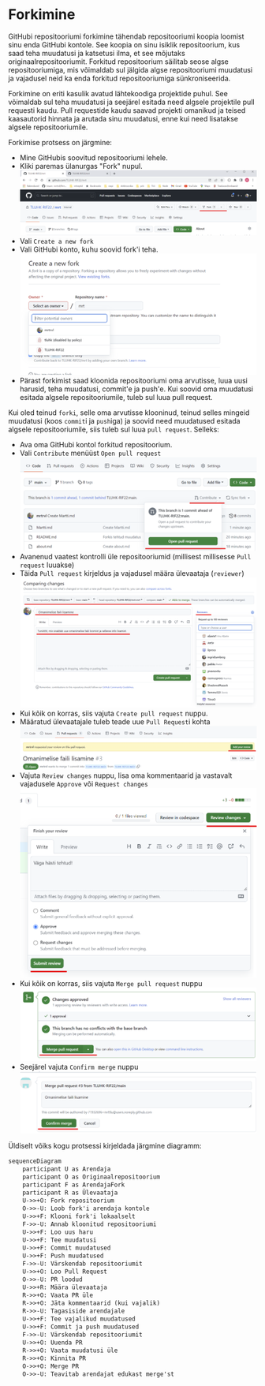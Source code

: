 # Forkimine

GitHubi repositooriumi forkimine tähendab repositooriumi koopia loomist sinu enda GitHubi kontole. See koopia on sinu isiklik repositoorium, kus saad teha muudatusi ja katsetusi ilma, et see mõjutaks originaalrepositooriumit. Forkitud repositoorium säilitab seose algse repositooriumiga, mis võimaldab sul jälgida algse repositooriumi muudatusi ja vajadusel neid ka enda forkitud repositooriumiga sünkroniseerida.

Forkimine on eriti kasulik avatud lähtekoodiga projektide puhul. See võimaldab sul teha muudatusi ja seejärel esitada need algsele projektile pull requesti kaudu. Pull requestide kaudu saavad projekti omanikud ja teised kaasautorid hinnata ja arutada sinu muudatusi, enne kui need lisatakse algsele repositooriumile.

Forkimise protsess on järgmine:

- Mine GitHubis soovitud repositooriumi lehele.
- Kliki paremas ülanurgas "Fork" nupul.
  ![Fork nupp](./files/forkButton.png)
- Vali `Create a new fork`
- Vali GitHubi konto, kuhu soovid fork'i teha.
  ![Fork Githubi konto valik](files/valiForkKonto.png)
- Pärast forkimist saad kloonida repositooriumi oma arvutisse, luua uusi harusid, teha muudatusi, commit'e ja push'e. Kui soovid oma muudatusi esitada algsele repositooriumile, tuleb sul luua pull request.

Kui oled teinud `forki`, selle oma arvutisse klooninud, teinud selles mingeid muudatusi (koos `commit`i ja `push`iga) ja soovid need muudatused esitada algsele repositooriumile, siis tuleb sul luua `pull request`. Selleks:
- Ava oma GitHubi kontol forkitud repositoorium.
- Vali `Contribute` menüüst `Open pull request`
  ![Pull request](files/pullRequest.png)
- Avanenud vaatest kontrolli üle repositooriumid (millisest millisesse `Pull request` luuakse)
- Täida `Pull request` kirjeldus ja vajadusel määra ülevaataja (`reviewer`)
  ![Pull request](files/comparingChanges.png)
- Kui kõik on korras, siis vajuta `Create pull request` nuppu.
- Määratud ülevaatajale tuleb teade uue `Pull Request`i kohta
  ![Add review](files/addReview.png)
- Vajuta `Review changes` nuppu, lisa oma kommentaarid ja vastavalt vajadusele `Approve` või `Request changes`
  ![Review changes](files/reviewChanges.png)
- Kui kõik on korras, siis vajuta `Merge pull request` nuppu
  ![Merge pull request](files/mergePullRequest.png)
- Seejärel vajuta `Confirm merge` nuppu
  ![Confirm merge](files/confirmMerge.png)


Üldiselt võiks kogu protsessi kirjeldada järgmine diagramm:

```mermaid
sequenceDiagram
    participant U as Arendaja
    participant O as Originaalrepositoorium
    participant F as ArendajaFork
    participant R as Ülevaataja
    U->>+O: Fork repositoorium
    O->>-U: Loob fork'i arendaja kontole
    U->>+F: Klooni fork'i lokaalselt
    F->>-U: Annab kloonitud repositooriumi
    U->>+F: Loo uus haru
    U->>+F: Tee muudatusi
    U->>+F: Commit muudatused
    U->>+F: Push muudatused
    F->>-U: Värskendab repositooriumit
    U->>+O: Loo Pull Request
    O->>-U: PR loodud
    U->>+R: Määra ülevaataja
    R->>+O: Vaata PR üle
    R->>+O: Jäta kommentaarid (kui vajalik)
    R->>-U: Tagasiside arendajale
    U->>+F: Tee vajalikud muudatused
    U->>+F: Commit ja push muudatused
    F->>-U: Värskendab repositooriumit
    U->>+O: Uuenda PR
    R->>+O: Vaata muudatusi üle
    R->>+O: Kinnita PR
    O->>+O: Merge PR
    O->>-U: Teavitab arendajat edukast merge'st
```